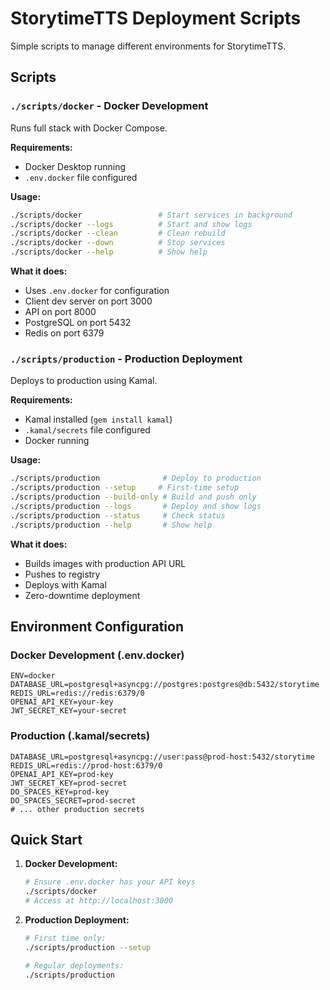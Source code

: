 # StorytimeTTS Deployment Scripts

Simple scripts to manage different environments for StorytimeTTS.

## Scripts

### `./scripts/docker` - Docker Development
Runs full stack with Docker Compose.

**Requirements:**
- Docker Desktop running
- `.env.docker` file configured

**Usage:**
```bash
./scripts/docker                 # Start services in background
./scripts/docker --logs          # Start and show logs
./scripts/docker --clean         # Clean rebuild
./scripts/docker --down          # Stop services
./scripts/docker --help          # Show help
```

**What it does:**
- Uses `.env.docker` for configuration
- Client dev server on port 3000
- API on port 8000
- PostgreSQL on port 5432
- Redis on port 6379

### `./scripts/production` - Production Deployment
Deploys to production using Kamal.

**Requirements:**
- Kamal installed (`gem install kamal`)
- `.kamal/secrets` file configured
- Docker running

**Usage:**
```bash
./scripts/production              # Deploy to production
./scripts/production --setup     # First-time setup
./scripts/production --build-only # Build and push only
./scripts/production --logs       # Deploy and show logs
./scripts/production --status     # Check status
./scripts/production --help       # Show help
```

**What it does:**
- Builds images with production API URL
- Pushes to registry
- Deploys with Kamal
- Zero-downtime deployment

## Environment Configuration

### Docker Development (.env.docker)
```env
ENV=docker
DATABASE_URL=postgresql+asyncpg://postgres:postgres@db:5432/storytime
REDIS_URL=redis://redis:6379/0
OPENAI_API_KEY=your-key
JWT_SECRET_KEY=your-secret
```

### Production (.kamal/secrets)
```env
DATABASE_URL=postgresql+asyncpg://user:pass@prod-host:5432/storytime
REDIS_URL=redis://prod-host:6379/0
OPENAI_API_KEY=prod-key
JWT_SECRET_KEY=prod-secret
DO_SPACES_KEY=prod-key
DO_SPACES_SECRET=prod-secret
# ... other production secrets
```

## Quick Start

1. **Docker Development:**
   ```bash
   # Ensure .env.docker has your API keys
   ./scripts/docker
   # Access at http://localhost:3000
   ```

2. **Production Deployment:**
   ```bash
   # First time only:
   ./scripts/production --setup
   
   # Regular deployments:
   ./scripts/production
   ```